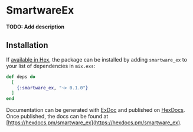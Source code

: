 # SmartwareEx

**TODO: Add description**

## Installation

If [available in Hex](https://hex.pm/docs/publish), the package can be installed
by adding `smartware_ex` to your list of dependencies in `mix.exs`:

```elixir
def deps do
  [
    {:smartware_ex, "~> 0.1.0"}
  ]
end
```

Documentation can be generated with [ExDoc](https://github.com/elixir-lang/ex_doc)
and published on [HexDocs](https://hexdocs.pm). Once published, the docs can
be found at [https://hexdocs.pm/smartware_ex](https://hexdocs.pm/smartware_ex).

